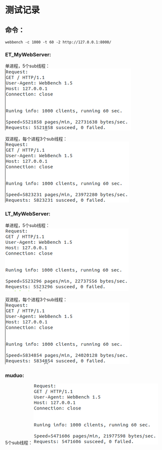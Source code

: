 # 测试记录

## 命令：

```
webbench -c 1000 -t 60 -2 http://127.0.0.1:8000/
```

### ET_MyWebServer:

单进程，5个sub线程：
![image](https://github.com/836662398/MyWebServer/blob/ET/pic.assets/60S/et_p1_s5.png)

双进程，每个进程3个sub线程：
![image](https://github.com/836662398/MyWebServer/blob/ET/pic.assets/60S/ET_P2_S3.png)

### LT_MyWebServer:

单进程，5个sub线程：
![image](https://github.com/836662398/MyWebServer/blob/ET/pic.assets/60S/LT_P1_S5.png)

双进程，每个进程3个sub线程：
![image](https://github.com/836662398/MyWebServer/blob/ET/pic.assets/60S/lt_p2_s3.png)

### muduo:

5个sub线程：
![image](https://github.com/836662398/MyWebServer/blob/ET/pic.assets/60S/muduo_5.png)





